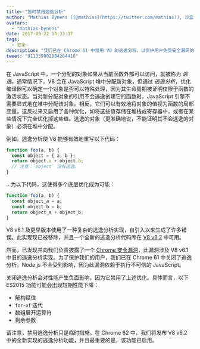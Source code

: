 ```yaml
---
title: "暂时禁用逃逸分析"
author: "Mathias Bynens ([@mathias](https://twitter.com/mathias)), 沙盒逃逸分析员"
avatars:
  - "mathias-bynens"
date: 2017-09-22 13:33:37
tags:
  - 安全
description: "我们已在 Chrome 61 中禁用 V8 的逃逸分析，以保护用户免受安全漏洞的影响。"
tweet: "911339802884284416"
---
```

在 JavaScript 中，一个分配的对象如果从当前函数外部可以访问，就被称为 _逃逸_。通常情况下，V8 会在 JavaScript 堆中分配新对象，但通过 _逃逸分析_，优化编译器可以确定一个对象是否可以特殊处理，因为其生命周期被证明仅限于函数的激活状态。当对新分配对象的引用不会逃逸创建它的函数时，JavaScript 引擎不需要显式地在堆中分配该对象。相反，它们可以有效地将对象的值视为函数的局部变量。这反过来又启用了各种优化，如将这些值存储在堆栈或寄存器中，或者在某些情况下完全优化掉这些值。逃逸的对象（更准确地说，不能证明其不会逃逸的对象）必须在堆中分配。

<!--truncate-->
例如，逃逸分析使 V8 能够有效地重写以下代码：

```js
function foo(a, b) {
  const object = { a, b };
  return object.a + object.b;
  // 注意：`object` 没有逃逸。
}
```

…为以下代码，这使得多个底层优化成为可能：

```js
function foo(a, b) {
  const object_a = a;
  const object_b = b;
  return object_a + object_b;
}
```

V8 v6.1 及更早版本使用了一种复杂的逃逸分析实现，自引入以来生成了许多错误。此实现现已被移除，并且一个全新的逃逸分析代码库在 [V8 v6.2](/blog/v8-release-62) 中可用。

然而，已发现并向我们负责披露了一个 [Chrome 安全漏洞](https://chromereleases.googleblog.com/2017/09/stable-channel-update-for-desktop_21.html)，此漏洞涉及 V8 v6.1 中旧的逃逸分析实现。为了保护我们的用户，我们已在 Chrome 61 中关闭了逃逸分析。Node.js 不会受到影响，因为此漏洞依赖于执行不可信的 JavaScript。

关闭逃逸分析会对性能产生负面影响，因为它禁用了上述优化。具体而言，以下 ES2015 功能可能会出现短期性能下降：

- 解构赋值
- `for`-`of` 迭代
- 数组展开运算符
- 剩余参数

请注意，禁用逃逸分析只是临时措施。在 Chrome 62 中，我们将发布 V8 v6.2 中的全新实现的逃逸分析功能，并且最重要的是，该功能已启用。
